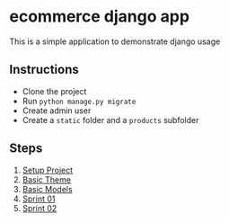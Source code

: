 # ecommerce django app
This is a simple application to demonstrate django usage

## Instructions
- Clone the project
- Run ```python manage.py migrate```
- Create admin user
- Create a ```static``` folder and a
  ```products``` subfolder
## Steps
1. [Setup Project](docs/setup.md)
1. [Basic Theme](docs/theme.md)
1. [Basic Models](docs/models.md)
1. [Sprint 01](docs/sprint01.md)
1. [Sprint 02](docs/sprint02.md)

